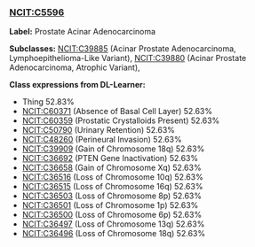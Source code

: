 
### [NCIT:C5596](http://purl.obolibrary.org/obo/NCIT_C5596)
**Label:** Prostate Acinar Adenocarcinoma

**Subclasses:** [NCIT:C39885](http://purl.obolibrary.org/obo/NCIT_C39885) (Acinar Prostate Adenocarcinoma, Lymphoepithelioma-Like Variant), [NCIT:C39880](http://purl.obolibrary.org/obo/NCIT_C39880) (Acinar Prostate Adenocarcinoma, Atrophic Variant), 

**Class expressions from DL-Learner:**

- Thing 52.83%
- [NCIT:C60371](http://purl.obolibrary.org/obo/NCIT_C60371) (Absence of Basal Cell Layer) 52.63%
- [NCIT:C60359](http://purl.obolibrary.org/obo/NCIT_C60359) (Prostatic Crystalloids Present) 52.63%
- [NCIT:C50790](http://purl.obolibrary.org/obo/NCIT_C50790) (Urinary Retention) 52.63%
- [NCIT:C48260](http://purl.obolibrary.org/obo/NCIT_C48260) (Perineural Invasion) 52.63%
- [NCIT:C39909](http://purl.obolibrary.org/obo/NCIT_C39909) (Gain of Chromosome 18q) 52.63%
- [NCIT:C36692](http://purl.obolibrary.org/obo/NCIT_C36692) (PTEN Gene Inactivation) 52.63%
- [NCIT:C36658](http://purl.obolibrary.org/obo/NCIT_C36658) (Gain of Chromosome Xq) 52.63%
- [NCIT:C36516](http://purl.obolibrary.org/obo/NCIT_C36516) (Loss of Chromosome 10q) 52.63%
- [NCIT:C36515](http://purl.obolibrary.org/obo/NCIT_C36515) (Loss of Chromosome 16q) 52.63%
- [NCIT:C36503](http://purl.obolibrary.org/obo/NCIT_C36503) (Loss of Chromosome 8p) 52.63%
- [NCIT:C36501](http://purl.obolibrary.org/obo/NCIT_C36501) (Loss of Chromosome 1p) 52.63%
- [NCIT:C36500](http://purl.obolibrary.org/obo/NCIT_C36500) (Loss of Chromosome 6p) 52.63%
- [NCIT:C36497](http://purl.obolibrary.org/obo/NCIT_C36497) (Loss of Chromosome 13q) 52.63%
- [NCIT:C36496](http://purl.obolibrary.org/obo/NCIT_C36496) (Loss of Chromosome 18q) 52.63%


